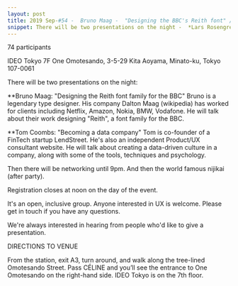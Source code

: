 ```yaml
---
layout: post
title: 2019 Sep-#54 -  Bruno Maag -  "Designing the BBC's Reith font" // Tom Coombs -  "Creating a data-driven culture"
snippet: There will be two presentations on the night -  *Lars Rosengren -  "Doing Agile/Being Agile" * Lars -
---
```

74 participants

IDEO Tokyo 7F One Omotesando, 3-5-29 Kita Aoyama, Minato-ku, Tokyo 107-0061

There will be two presentations on the night:

**Bruno Maag: "Designing the Reith font family for the BBC"
Bruno is a legendary type designer. His company Dalton Maag (wikipedia) has worked for clients including Netflix, Amazon, Nokia, BMW, Vodafone. He will talk about their work designing "Reith", a font family for the BBC.

**Tom Coombs: "Becoming a data company"
Tom is co-founder of a FinTech startup LendStreet. He's also an independent Product/UX consultant website. He will talk about creating a data-driven culture in a company, along with some of the tools, techniques and psychology.

Then there will be networking until 9pm. And then the world famous nijikai (after party).

Registration closes at noon on the day of the event.

It's an open, inclusive group. Anyone interested in UX is welcome. Please get in touch if you have any questions.

We're always interested in hearing from people who'd like to give a presentation.

DIRECTIONS TO VENUE

From the station, exit A3, turn around, and walk along the tree-lined Omotesando Street. Pass CÉLINE and you’ll see the entrance to One Omotesando on the right-hand side. IDEO Tokyo is on the 7th floor.

